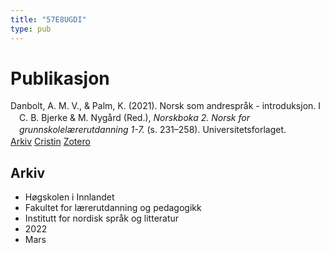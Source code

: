 ```yaml
---
title: "57E8UGDI"
type: pub
---
```

<h1>Publikasjon</h1>
<article id="csl-bib-container-57E8UGDI" class="csl-bib-container">
  <div class="csl-bib-body" style="line-height: 1.35; padding-left: 1em; text-indent:-1em;">
  <div class="csl-entry">Danbolt, A. M. V., &amp; Palm, K. (2021). Norsk som andrespr&#xE5;k - introduksjon. I C. B. Bjerke &amp; M. Nyg&#xE5;rd (Red.), <i>Norskboka 2. Norsk for grunnskolel&#xE6;rerutdanning 1-7.</i> (s. 231&#x2013;258). Universitetsforlaget.</div>
</div>
  <div class="csl-bib-buttons">
    <a href="#taxonomy-article-57E8UGDI" class="csl-bib-button">Arkiv</a>
    <a href alt="Cristin URL" class="csl-bib-button">Cristin</a>
    <a href alt="Zotero URL" class="csl-bib-button">Zotero</a>
  </div>
  <div id="csl-bib-meta-container-57E8UGDI"></div>
</article>
<div id="csl-bib-meta-57E8UGDI" class="csl-bib-meta">
  <article id="taxonomy-article-57E8UGDI" class="taxonomy-article">
    <h1>Arkiv</h1>
    <ul>
      <li>Høgskolen i Innlandet</li>
      <li>Fakultet for lærerutdanning og pedagogikk</li>
      <li>Institutt for nordisk språk og litteratur</li>
      <li>2022</li>
      <li>Mars</li>
    </ul>
  </article>
</div>
